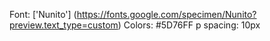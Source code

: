Font: ['Nunito'] (https://fonts.google.com/specimen/Nunito?preview.text_type=custom)
Colors: #5D76FF
p spacing: 10px
